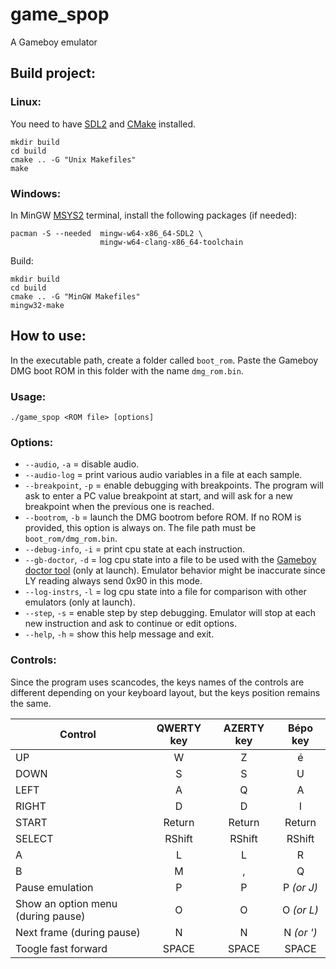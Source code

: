 # game_spop
A Gameboy emulator

## Build project:

### Linux:

You need to have [SDL2](https://wiki.libsdl.org/SDL2/Installation) and [CMake](https://cmake.org/) installed.

```console
mkdir build
cd build
cmake .. -G "Unix Makefiles"
make
```
### Windows:

In MinGW [MSYS2](https://www.msys2.org/) terminal, install the following packages (if needed):
```console
pacman -S --needed  mingw-w64-x86_64-SDL2 \
                    mingw-w64-clang-x86_64-toolchain  
```
Build:
```console
mkdir build
cd build
cmake .. -G "MinGW Makefiles"
mingw32-make
```

## How to use:

In the executable path, create a folder called `boot_rom`. Paste the Gameboy DMG boot ROM in this folder with the name `dmg_rom.bin`.

### Usage:
```console
./game_spop <ROM file> [options]
```

### Options:
* `--audio`, `-a`           = disable audio.
* `--audio-log`             = print various audio variables in a file at each sample.
* `--breakpoint`, `-p`      = enable debugging with breakpoints. The program will
                              ask to enter a PC value breakpoint at start, and will
                              ask for a new breakpoint when the previous one is
                              reached.
* `--bootrom`, `-b`         = launch the DMG bootrom before ROM. If no ROM is
                              provided, this option is always on. The file path must
                              be `boot_rom/dmg_rom.bin`.
* `--debug-info`, `-i`    = print cpu state at each instruction.
* `--gb-doctor`, `-d`    =  log cpu state into a file to be used with the [Gameboy
                            doctor tool](https://github.com/robert/gameboy-doctor) (only at launch).
                            Emulator behavior might be inaccurate since LY reading always send 0x90 in
                            this mode.
* `--log-instrs`, `-l`  = log cpu state into a file for comparison with other
                        emulators (only at launch).
* `--step`, `-s`        = enable step by step debugging. Emulator will stop
                          at each new instruction and ask to continue or edit options.
* `--help`, `-h`        = show this help message and exit.

### Controls:

Since the program uses scancodes, the keys names of the controls are different depending
on your keyboard layout, but the keys position remains the same.

Control   | QWERTY key | AZERTY key | Bépo key
---       | :---:      | :---:      | :---:
UP        | W          | Z          | é
DOWN      | S          | S          | U
LEFT      | A          | Q          | A
RIGHT     | D          | D          | I
START     | Return     | Return     | Return
SELECT    | RShift     | RShift     | RShift
A         | L          | L          | R
B         | M          | ,          | Q
Pause emulation | P | P | P *(or J)*
Show an option menu (during pause) | O | O | O *(or L)*
Next frame (during pause) | N | N | N *(or ')*
Toogle fast forward | SPACE | SPACE | SPACE
